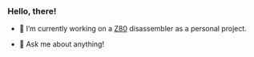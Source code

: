 ### Hello, there!

- 🔭 I’m currently working on a [Z80](https://en.wikipedia.org/wiki/Zilog_Z80) disassembler as a personal project.
<!-- On hiatus.I cannot find the time. 
- 🌱 I’m currently learning the ARM computer architecture.
-->
- 💬 Ask me about anything!

<!--
- 👯 I’m looking to collaborate on 
- 🤔 I’m looking for help with ...
- 📫 How to reach me: ...
- ⚡ Fun fact: ...
-->
